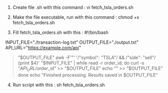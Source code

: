 1. Create file .sh with this command : 
vi fetch_tsla_orders.sh

2. Make the file executable, run with this command :
chmod +x fetch_tsla_orders.sh

3. Fill fetch_tsla_orders.sh with this :
#!/bin/bash

INPUT_FILE="./transaction-log.txt"
OUTPUT_FILE="./output.txt"
API_URL="https://example.com/api"
> "$OUTPUT_FILE"
awk -F'"' '/"symbol": "TSLA"/ && /"side": "sell"/ {print $4}' "$INPUT_FILE" | while read -r order_id; do
    curl -s "$API_URL/$order_id" >> "$OUTPUT_FILE"
    echo "" >> "$OUTPUT_FILE"  
done
echo "Finished processing. Results saved in $OUTPUT_FILE"


4. Run script with this :
sh fetch_tsla_orders.sh
